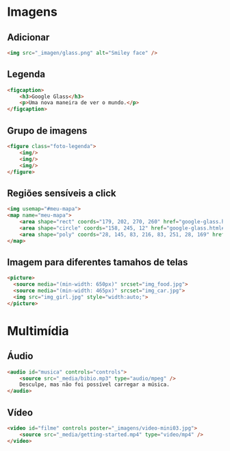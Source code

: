 # Imagens

## Adicionar
```html
<img src="_imagen/glass.png" alt="Smiley face" />
```

## Legenda
```html
<figcaption>
    <h3>Google Glass</h3>
    <p>Uma nova maneira de ver o mundo.</p>
</figcaption>
```

## Grupo de imagens
```html
<figure class="foto-legenda">
    <img/>
    <img/>
    <img/>
</figure>    
```

## Regiões sensíveis a click
```html
<img usemap="#meu-mapa">
<map name="meu-mapa">
    <area shape="rect" coords="179, 202, 270, 260" href="google-glass.html#tela" target="janela" />
    <area shape="circle" coords="158, 245, 12" href="google-glass.html#camera" target="janela" />
    <area shape="poly" coords="28, 145, 83, 216, 83, 251, 28, 169" href="google-glass.html#sensores" target="janela"  />
</map>
```

## Imagem para diferentes tamahos de telas

```html
<picture>
  <source media="(min-width: 650px)" srcset="img_food.jpg">
  <source media="(min-width: 465px)" srcset="img_car.jpg">
  <img src="img_girl.jpg" style="width:auto;">
</picture>
```

# Multimídia

## Áudio

```html
<audio id="musica" controls="controls">
    <source src="_media/bibio.mp3" type="audio/mpeg" />
    Desculpe, mas não foi possível carregar a música.
</audio>
```

## Vídeo

```html
<video id="filme" controls poster="_imagens/video-mini03.jpg">
    <source src="_media/getting-started.mp4" type="video/mp4" />
</video>
```